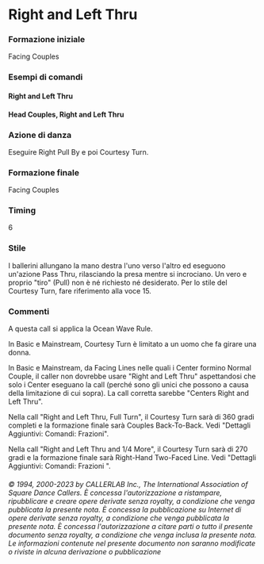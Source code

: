 # Right and Left Thru

### Formazione iniziale
Facing Couples

### Esempi di comandi
#### Right and Left Thru
#### Head Couples, Right and Left Thru

### Azione di danza
Eseguire Right Pull By e poi Courtesy Turn.

### Formazione finale
Facing Couples

### Timing
6

### Stile
I ballerini allungano la mano destra l'uno verso l'altro ed eseguono un'azione Pass Thru, rilasciando la
presa mentre si incrociano. Un vero e proprio "tiro" (Pull) non è né richiesto né desiderato. Per lo stile del
Courtesy Turn, fare riferimento alla voce 15.

### Commenti
A questa call si applica la Ocean Wave Rule.

In Basic e Mainstream, Courtesy Turn è limitato a un uomo che fa girare una donna.

In Basic e Mainstream, da Facing Lines nelle quali i Center formino Normal Couple, il caller non dovrebbe
usare "Right and Left Thru" aspettandosi che solo i Center eseguano la call (perché sono gli unici che possono
a causa della limitazione di cui sopra). La call corretta sarebbe "Centers Right and Left Thru".

Nella call "Right and Left Thru, Full Turn", il Courtesy Turn sarà di 360 gradi completi e la formazione
finale sarà Couples Back-To-Back. Vedi "Dettagli Aggiuntivi: Comandi: Frazioni".

Nella call "Right and Left Thru and 1/4 More", il Courtesy Turn sarà di 270 gradi e la formazione finale sarà
Right-Hand Two-Faced Line. Vedi "Dettagli Aggiuntivi: Comandi: Frazioni ".

###### © 1994, 2000-2023 by CALLERLAB Inc., The International Association of Square Dance Callers.  È concessa l'autorizzazione a ristampare, ripubblicare e creare opere derivate senza royalty, a condizione che venga pubblicata la presente nota. È concessa la pubblicazione su Internet di opere derivate senza royalty, a condizione che venga pubblicata la presente nota. È concessa l'autorizzazione a citare parti o tutto il presente documento senza royalty, a condizione che venga inclusa la presente nota. Le informazioni contenute nel presente documento non saranno modificate o riviste in alcuna derivazione o pubblicazione